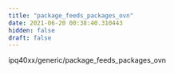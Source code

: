 ```yaml
---
title: "package_feeds_packages_ovn"
date: 2021-06-20 00:38:40.310443
hidden: false
draft: false
---
```


ipq40xx/generic/package_feeds_packages_ovn

